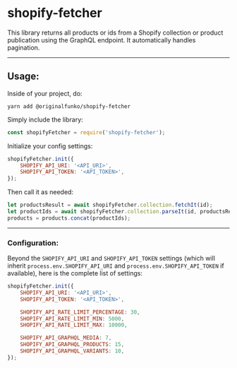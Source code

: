 # shopify-fetcher

This library returns all products or ids from a Shopify collection or product publication using the GraphQL endpoint. It automatically handles pagination.

---

## Usage:

Inside of your project, do:

```
yarn add @originalfunko/shopify-fetcher
```

Simply include the library:

```js
const shopifyFetcher = require('shopify-fetcher');
```

Initialize your config settings:

```js
shopifyFetcher.init({
    SHOPIFY_API_URI: '<API_URI>',
    SHOPIFY_API_TOKEN: '<API_TOKEN>',
});
```

Then call it as needed:

```js
let productsResult = await shopifyFetcher.collection.fetchIt(id);
let productIds = await shopifyFetcher.collection.parseIt(id, productsResult);
products = products.concat(productIds);
```

---

### Configuration:

Beyond the `SHOPIFY_API_URI` and `SHOPIFY_API_TOKEN` settings (which will inherit `process.env.SHOPIFY_API_URI` and `process.env.SHOPIFY_API_TOKEN` if available), here is the complete list of settings:

```js
shopifyFetcher.init({
    SHOPIFY_API_URI: '<API_URI>',
    SHOPIFY_API_TOKEN: '<API_TOKEN>',

    SHOPIFY_API_RATE_LIMIT_PERCENTAGE: 30,
    SHOPIFY_API_RATE_LIMIT_MIN: 5000,
    SHOPIFY_API_RATE_LIMIT_MAX: 10000,

    SHOPIFY_API_GRAPHQL_MEDIA: 7,
    SHOPIFY_API_GRAPHQL_PRODUCTS: 15,
    SHOPIFY_API_GRAPHQL_VARIANTS: 10,
});
```
